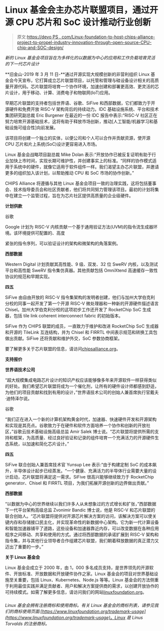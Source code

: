 # Linux 基金会主办芯片联盟项目，通过开源 CPU 芯片和 SoC 设计推动行业创新

> 原文:[https://devo PS . com/Linux-foundation-to-host-chips-alliance-project-to-propel-industry-innovation-through-open-source-CPU-chip-and-SOC-design/](https://devops.com/linux-foundation-to-host-chips-alliance-project-to-propel-industry-innovation-through-open-source-cpu-chip-and-soc-design/)

*新的 Linux 基金会项目旨在为多样化的以数据为中心的应用和工作负载培育灵活的下一代芯片设计*

**旧金山-2019 年 3 月 11 日-**通过开源实现大规模创新的非营利组织 Linux 基金会今天宣布，它打算成立芯片联盟项目，以托管和管理与硅设备设计相关的高质量开源代码。芯片联盟将培育一个协作环境，加速创建和部署更高效、更灵活的芯片设计，用于移动、计算、消费电子和物联网(IoT)应用。

早期芯片联盟的支持者包括世界语、谷歌、SiFive 和西部数据，它们都致力于开源硬件和免费开放 RISC-V 架构背后的持续动力。IDC 基础设施系统、平台和技术集团研究副总裁 Eric Burgener 在最近的一份 IDC 报告中表示:“RISC-V 社区正在努力培育开源基础技术，这将有助于释放市场创新，推动[人工智能/机器学习和基础设施可组合性]向前发展。

该项目将创建一个独立的实体，以便公司和个人可以合作并贡献资源，使开源 CPU 芯片和片上系统(SoC)设计更容易进入市场。

Linux 基金会战略项目副总裁 Mike Dolan 表示:“开放协作已被反复证明有助于行业加快上市时间，实现长期可维护性，并创建事实上的标准。“同样的协作模式适用于系统中的硬件，就像它适用于软件组件一样。我们渴望主办芯片联盟，并邀请更多的组织加入该计划，以帮助推动 CPU 和 SoC 市场的协作创新。”

CHIPS Alliance 将遵循与其他 Linux 基金会项目一致的治理实践，这将包括董事会、技术指导委员会和社区贡献者，他们将共同努力管理该项目。最初的计划将集中在建立一个监管过程，旨在为芯片社区提供高质量的企业级硬件。

**计划供款**

谷歌

Google 计划为 RISC-V 内核贡献一个基于通用验证方法(UVM)的指令流生成器环境。该环境提供可配置的、高度

紧张的指令序列，可以验证设计的架构和微架构的角落案例。

**西部数据**

Western Digital 计划贡献其高性能、9 级、双发、32 位 SweRV 内核，以及测试平台和高性能 SweRV 指令集仿真器。其他贡献包括 OmniXtend 高速缓存一致性协议的规范和早期实现。

**四五**

SiFive 由自由开放的 RISC-V 指令集架构的发明者创建，他们与加州大学伯克利分校的同事一起开发了第一个开源 RISC-V 微处理器和一种新的开源硬件描述语言 Chisel。加州大学伯克利分校的这项初步工作还开发了 RocketChip SoC 生成器，包括 tile link coherent interconnect fabric 的初始版本。

SiFive 作为 CHIPS 联盟的成员，一直致力于维护和改进 RocketChip SoC 生成器和开源的 TileLink 互连结构，并为 Chisel 和 FIRRTL 中间表示规范和转换工具包做出贡献。SiFive 还将贡献和维护外交，SoC 参数协商框架。

要了解更多关于芯片联盟的信息，请访问[chipsalliance.org](http://chipsalliance.org)。

**支持报价**

**世界语技术公司**

“超大规模集成电路芯片设计的知识产权应该能够像多年来开源软件一样获得类似的好处。我们希望芯片联盟将成为一个催化剂，让所有的硬件设计师都感到舒适，为他们的项目贡献和找到有用的设计，”世界语技术公司的创始人兼首席执行官戴夫·迪特泽尔说。

谷歌

“我们正在进入一个新的计算机架构黄金时代，加速器、快速硬件开发和开源架构和实现是其亮点。谷歌致力于在硬件和软件方面培养一个协作和创新的开放社区，”谷歌云技术基础设施高级总监 Amir Salek 博士说。“芯片联盟将提供所需的支持和框架，为高质量、经过良好验证和记录的组件培育一个充满活力的开源硬件生态系统，以加速和简化芯片设计。”

**四五**

SiFive 联合创始人兼首席技术官 Yunsup Lee 表示:“由于构建定制 SoC 的成本飙升，半导体设计起步已经蒸发。“一个健康、充满活力的半导体行业需要大量的设计启动，芯片联盟将满足这一需求。SiFive 很高兴能够继续致力于 RocketChip generator、Chisel 和 FIRRTL 项目，为我们拓展开源创新的边界做出贡献。”

**西部数据**

“以数据为中心的世界继续以我们许多人从未想象过的方式增长和扩张，”西部数据下一代平台架构高级总监 Zvonimir Bandic 博士说，他是 RISC-V 和芯片联盟的联合创始人。“芯片联盟将提供对开源芯片解决方案的访问，该解决方案可以使关键内存和存储接口民主化，并实现革命性的新数据中心架构。它为新一代计算设备和智能加速器铺平了道路，这些设备和加速器靠近内存，可以改变数据在各种应用程序之间移动、共享和使用的方式。通过将西部数据的承诺扩展到 RISC-V 架构和指令集，并与其他行业领导者合作组建芯片联盟，我们朝着释放数据的真正潜力又迈出了重要的一步。”

**关于 Linux 基金会**

Linux 基金会成立于 2000 年，由 1，000 多名成员支持，是世界领先的开源软件、开放标准、开放数据和开放硬件协作之家。Linux 基金会的项目对世界基础设施至关重要，包括 Linux、Kubernetes、Node.js 等等。Linux 基金会的方法侧重于利用最佳实践并满足贡献者、用户和解决方案提供商的需求，以创建开放协作的可持续模式。如需了解更多信息，请访问我们的网站[linuxfoundation.org](http://linuxfoundation.org)。

###

*Linux 基金会拥有注册商标和使用商标。有关 Linux 基金会的商标列表，请参见我们的商标使用页面:[https://www.linuxfoundation.org/trademark-usage](https://www.linuxfoundation.org/trademark-usage)。Linux 是 Linus Torvalds 的注册商标。*